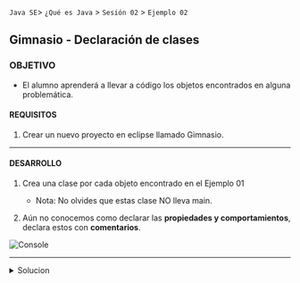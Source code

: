 
`Java SE`> `¿Qué es Java` > `Sesión 02` > `Ejemplo 02`	

## Gimnasio - Declaración de clases

### OBJETIVO

- El alumno aprenderá a llevar a código los objetos encontrados en alguna problemática.

#### REQUISITOS

1. Crear un nuevo proyecto en eclipse llamado Gimnasio.

<hr>

#### DESARROLLO

1. Crea una clase por cada objeto encontrado en el Ejemplo 01
   - Nota: No olvides que estas clase NO lleva main.
   
2. Aún no conocemos como declarar las <b>propiedades y comportamientos</b>, declara estos con <b>comentarios</b>.

![Console](https://user-images.githubusercontent.com/56565204/67176659-9c9ebe00-f390-11e9-9baf-3d7e7651c9c7.png)

<hr>

<details>
	<summary>Solucion</summary>
	<p> 1. Crear un nuevo proyecto llamado Gimnasio. </p>
	<p> 2. Crear una clase por cada objeto encontrado en el ejemplo anterior </p>
	<p> Solución - clases declaradas: Actividades & Socio </p>
</details>
